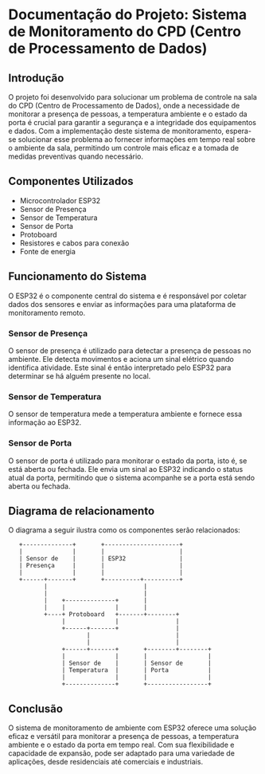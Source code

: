 # Documentação do Projeto: Sistema de Monitoramento do CPD (Centro de Processamento de Dados)

## Introdução

O projeto foi desenvolvido para solucionar um problema de controle na sala do CPD (Centro de Processamento de Dados), onde a necessidade de monitorar a presença de pessoas, a temperatura ambiente e o estado da porta é crucial para garantir a segurança e a integridade dos equipamentos e dados. Com a implementação deste sistema de monitoramento, espera-se solucionar esse problema ao fornecer informações em tempo real sobre o ambiente da sala, permitindo um controle mais eficaz e a tomada de medidas preventivas quando necessário.

## Componentes Utilizados

- Microcontrolador ESP32
- Sensor de Presença
- Sensor de Temperatura
- Sensor de Porta
- Protoboard
- Resistores e cabos para conexão
- Fonte de energia

## Funcionamento do Sistema

O ESP32 é o componente central do sistema e é responsável por coletar dados dos sensores e enviar as informações para uma plataforma de monitoramento remoto.

### Sensor de Presença

O sensor de presença é utilizado para detectar a presença de pessoas no ambiente. Ele detecta movimentos e aciona um sinal elétrico quando identifica atividade. Este sinal é então interpretado pelo ESP32 para determinar se há alguém presente no local.

### Sensor de Temperatura

O sensor de temperatura mede a temperatura ambiente e fornece essa informação ao ESP32.

### Sensor de Porta

O sensor de porta é utilizado para monitorar o estado da porta, isto é, se está aberta ou fechada. Ele envia um sinal ao ESP32 indicando o status atual da porta, permitindo que o sistema acompanhe se a porta está sendo aberta ou fechada.

## Diagrama de relacionamento

O diagrama a seguir ilustra como os componentes serão relacionados:

```
   +--------------+       +---------------------+
   |              |       |                     |
   | Sensor de    |       | ESP32               |
   | Presença     |       |                     |
   |              |       |                     |
   +------+-------+       +----------+----------+
          |                           |
          |                           |
          |    +--------------+       |
          |    |              |       |
          +----+ Protoboard   +-------+--------+
               |              |                |
               +------+-------+                |
                      |                        |
                      |                        |
               +------+-------+       +--------+--------+
               |              |       |                 |
               | Sensor de    |       | Sensor de       |
               | Temperatura  |       | Porta           |
               |              |       |                 |
               +--------------+       +-----------------+
```

## Conclusão

O sistema de monitoramento de ambiente com ESP32 oferece uma solução eficaz e versátil para monitorar a presença de pessoas, a temperatura ambiente e o estado da porta em tempo real. Com sua flexibilidade e capacidade de expansão, pode ser adaptado para uma variedade de aplicações, desde residenciais até comerciais e industriais.
